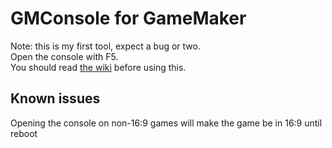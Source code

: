 # GMConsole for GameMaker
Note: this is my first tool, expect a bug or two.  
Open the console with F5.  
You should read [the wiki](../../wiki) before using this.

## Known issues 
Opening the console on non-16:9 games will make the game be in 16:9 until reboot 

